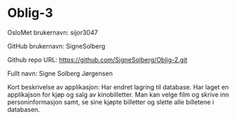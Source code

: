 # Oblig-3
OsloMet brukernavn: sijor3047

GitHub brukernavn: SigneSolberg

Github repo URL: https://github.com/SigneSolberg/Oblig-2.git

Fullt navn: Signe Solberg Jørgensen

Kort beskrivelse av applikasjon: 
Har endret lagring til database. 
Har laget en applikajson for kjøp og salg av kinobilletter.
Man kan velge film og skrive inn personinformasjon samt, 
se sine kjøpte billetter og slette alle billetene i databasen. 
